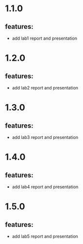 # 1.1.0

## features:

- add lab1 report and presentation

# 1.2.0

## features:

- add lab2 report and presentation

# 1.3.0

## features:

- add lab3 report and presentation

# 1.4.0

## features:

- add lab4 report and presentation

# 1.5.0

## features:

- add lab5 report and presentation
